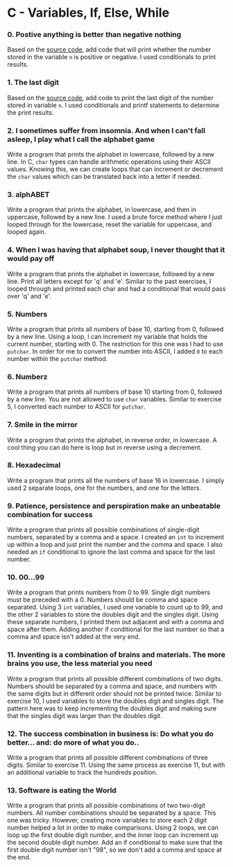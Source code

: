 # C - Variables, If, Else, While

### 0. Postive anything is better than negative nothing
Based on the [source code](https://github.com/holbertonschool/0x01.c/blob/master/0-positive_or_negative_c), add code that will print whether the number stored in the variable `n` is positive or negative.
I used conditionals to print results.

### 1. The last digit
Based on the [source code](https://github.com/holbertonschool/0x01.c/blob/master/1-last_digit_c), add code to print the last digit of the number stored in variable `n`.
I used conditionals and printf statements to determine the print results.

### 2. I sometimes suffer from insomnia. And when I can't fall asleep, I play what I call the alphabet game
Write a program that prints the alphabet in lowercase, followed by a new line.
In C, `char` types can handle arithmetic operations using their ASCII values. Knowing this, we can create loops that can increment or decrement the `char` values which can be translated back into a letter if needed.

### 3. alphABET
Write a program that prints the alphabet, in lowercase, and then in uppercase, followed by a new line.
I used a brute force method where I just looped through for the lowercase, reset the variable for uppercase, and looped again.

### 4. When I was having that alphabet soup, I never thought that it would pay off
Write a program that prints the alphabet in lowercase, followed by a new line.
Print all letters except for 'q' and 'e'.
Similar to the past exercises, I looped through and printed each char and had a conditional that would pass over 'q' and 'e'.

### 5. Numbers
Write a program that prints all numbers of base 10, starting from 0, followed by a new line.
Using a loop, I can increment my variable that holds the current number, starting with 0. The restriction for this one was I had to use `putchar`. In order for me to convert the number into ASCII, I added `0` to each number within the `putchar` method.

### 6. Numberz
Write a program that prints all numbers of base 10 starting from 0, followed by a new line. You are not allowed to use `char` variables.
Similar to exercise 5, I converted each number to ASCII for `putchar`.

### 7. Smile in the mirror
Write a program that prints the alphabet, in reverse order, in lowercase.
A cool thing you can do here is loop but in reverse using a decrement.

### 8. Hexadecimal
Write a program that prints all the numbers of base 16 in lowercase.
I simply used 2 separate loops, one for the numbers, and one for the letters.

### 9. Patience, persistence and perspiration make an unbeatable combination for success
Write a program that prints all possible combinations of single-digit numbers, separated by a comma and a space. 
I created an `int` to increment up within a loop and just print the number and the comma and space. I also needed an `if` conditional to ignore the last comma and space for the last number.

### 10. 00...99
Write a program that prints numbers from 0 to 99. Single digit numbers must be preceded with a 0. Numbers should be comma and space separated.
Using 3 `int` variables, I used one variable to count up to 99, and the other 2 variables to store the doubles digit and the singles digit. Using these separate numbers, I printed them out adjacent and with a comma and space after them. Adding another if conditional for the last number so that a comma and space isn't added at the very end.

### 11. Inventing is a combination of brains and materials. The more brains you use, the less material you need
Write a program that prints all possible different combinations of two digits. Numbers should be separated by a comma and space, and numbers with the same digits but in different order should not be printed twice.
Similar to exercise 10, I used variables to store the doubles digit and singles digit. The pattern here was to keep incrementing the doubles digit and making sure that the singles digit was larger than the doubles digit.

### 12. The success combination in business is: Do what you do better... and: do more of what you do..
Write a program that prints all possible different combinations of three digits. Similar to exercise 11.
Using the same process as exercise 11, but with an additional variable to track the hundreds position.

### 13. Software is eating the World
Write a program that prints all possible combinations of two two-digit numbers. All number combinations should be separated by a space.
This one was tricky. However, creating more variables to store each 2 digit number helped a lot in order to make comparisons. Using 2 loops, we can loop up the first double digit number, and the inner loop can increment up the second double digit number. Add an if conditional to make sure that the first double digit number isn't "98", so we don't add a comma and space at the end.
